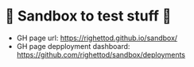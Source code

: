 # 🧪 Sandbox to test stuff 🧪

* GH page url: https://righettod.github.io/sandbox/
* GH page depployment dashboard: https://github.com/righettod/sandbox/deployments